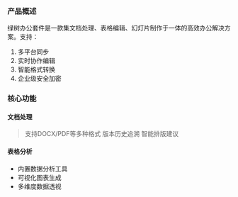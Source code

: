 ### 产品概述

绿树办公套件是一款集文档处理、表格编辑、幻灯片制作于一体的高效办公解决方案。支持：

1. 多平台同步
2. 实时协作编辑
3. 智能格式转换
4. 企业级安全加密

### 核心功能

#### 文档处理
> 支持DOCX/PDF等多种格式
> 版本历史追溯
> 智能排版建议

#### 表格分析
- 内置数据分析工具
- 可视化图表生成
- 多维度数据透视
